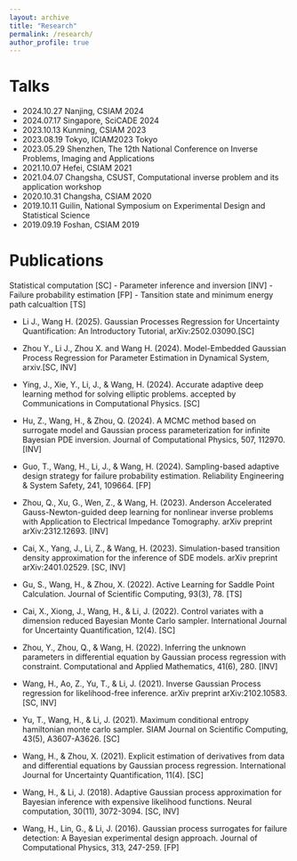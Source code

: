 ```yaml
---
layout: archive
title: "Research"
permalink: /research/
author_profile: true
---
```

# Talks
- 2024.10.27 Nanjing, CSIAM 2024
- 2024.07.17 Singapore, SciCADE 2024
- 2023.10.13 Kunming, CSIAM 2023
- 2023.08.19 Tokyo, ICIAM2023 Tokyo
- 2023.05.29 Shenzhen, The 12th National Conference on Inverse Problems, Imaging and Applications
- 2021.10.07 Hefei, CSIAM 2021
- 2021.04.07 Changsha, CSUST, Computational inverse problem and its application workshop
- 2020.10.31 Changsha, CSIAM 2020
- 2019.10.11 Guilin, National Symposium on Experimental Design and Statistical Science
- 2019.09.19 Foshan, CSIAM 2019
<!-- - 2021.10.29 Shenzhen, Inverse problem 2021
-->

# Publications
Statistical computation [SC] - Parameter inference and inversion [INV] - Failure probability estimation [FP] - Tansition state and minimum energy path calcualtion [TS]

- Li J., Wang H. (2025). Gaussian Processes Regression for Uncertainty Quantification: An Introductory Tutorial, arXiv:2502.03090.[SC]

- Zhou Y., Li J., Zhou X. and Wang H. (2024). Model-Embedded Gaussian Process Regression for Parameter Estimation in Dynamical System, arxiv.[SC, INV] 

- Ying, J., Xie, Y., Li, J., & Wang, H. (2024). Accurate adaptive deep learning method for solving elliptic problems. accepted by Communications in Computational Physics. [SC]

- Hu, Z., Wang, H., & Zhou, Q. (2024). A MCMC method based on surrogate model and Gaussian process parameterization for infinite Bayesian PDE inversion. Journal of Computational Physics, 507, 112970. [INV]

- Guo, T., Wang, H., Li, J., & Wang, H. (2024). Sampling-based adaptive design strategy for failure probability estimation. Reliability Engineering & System Safety, 241, 109664. [FP]

- Zhou, Q., Xu, G., Wen, Z., & Wang, H. (2023). Anderson Accelerated Gauss-Newton-guided deep learning for nonlinear inverse problems with Application to Electrical Impedance Tomography. arXiv preprint arXiv:2312.12693. [INV]

- Cai, X., Yang, J., Li, Z., & Wang, H. (2023). Simulation-based transition density approximation for the inference of SDE models. arXiv preprint arXiv:2401.02529. [SC, INV]

- Gu, S., Wang, H., & Zhou, X. (2022). Active Learning for Saddle Point Calculation. Journal of Scientific Computing, 93(3), 78. [TS]

- Cai, X., Xiong, J., Wang, H., & Li, J. (2022). Control variates with a dimension reduced Bayesian Monte Carlo sampler. International Journal for Uncertainty Quantification, 12(4). [SC]

- Zhou, Y., Zhou, Q., & Wang, H. (2022). Inferring the unknown parameters in differential equation by Gaussian process regression with constraint. Computational and Applied Mathematics, 41(6), 280. [INV]

- Wang, H., Ao, Z., Yu, T., & Li, J. (2021). Inverse Gaussian Process regression for likelihood-free inference. arXiv preprint arXiv:2102.10583. [SC, INV]

- Yu, T., Wang, H., & Li, J. (2021). Maximum conditional entropy hamiltonian monte carlo sampler. SIAM Journal on Scientific Computing, 43(5), A3607-A3626. [SC]

- Wang, H., & Zhou, X. (2021). Explicit estimation of derivatives from data and differential equations by Gaussian process regression. International Journal for Uncertainty Quantification, 11(4). [SC]

- Wang, H., & Li, J. (2018). Adaptive Gaussian process approximation for Bayesian inference with expensive likelihood functions. Neural computation, 30(11), 3072-3094. [SC, INV]

- Wang, H., Lin, G., & Li, J. (2016). Gaussian process surrogates for failure detection: A Bayesian experimental design approach. Journal of Computational Physics, 313, 247-259. [FP]